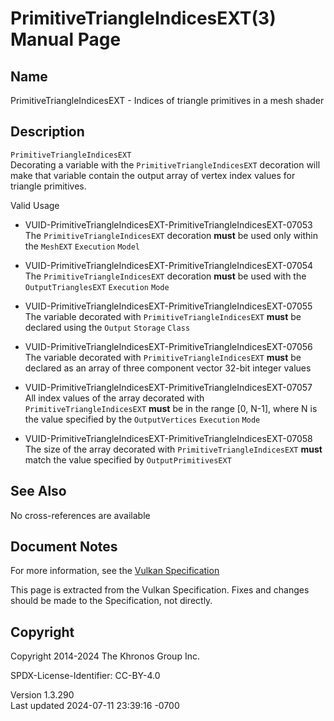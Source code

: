 # PrimitiveTriangleIndicesEXT(3) Manual Page

## Name

PrimitiveTriangleIndicesEXT - Indices of triangle primitives in a mesh
shader



## <a href="#_description" class="anchor"></a>Description

`PrimitiveTriangleIndicesEXT`  
Decorating a variable with the `PrimitiveTriangleIndicesEXT` decoration
will make that variable contain the output array of vertex index values
for triangle primitives.

Valid Usage

- <a
  href="#VUID-PrimitiveTriangleIndicesEXT-PrimitiveTriangleIndicesEXT-07053"
  id="VUID-PrimitiveTriangleIndicesEXT-PrimitiveTriangleIndicesEXT-07053"></a>
  VUID-PrimitiveTriangleIndicesEXT-PrimitiveTriangleIndicesEXT-07053  
  The `PrimitiveTriangleIndicesEXT` decoration **must** be used only
  within the `MeshEXT` `Execution` `Model`

- <a
  href="#VUID-PrimitiveTriangleIndicesEXT-PrimitiveTriangleIndicesEXT-07054"
  id="VUID-PrimitiveTriangleIndicesEXT-PrimitiveTriangleIndicesEXT-07054"></a>
  VUID-PrimitiveTriangleIndicesEXT-PrimitiveTriangleIndicesEXT-07054  
  The `PrimitiveTriangleIndicesEXT` decoration **must** be used with the
  `OutputTrianglesEXT` `Execution` `Mode`

- <a
  href="#VUID-PrimitiveTriangleIndicesEXT-PrimitiveTriangleIndicesEXT-07055"
  id="VUID-PrimitiveTriangleIndicesEXT-PrimitiveTriangleIndicesEXT-07055"></a>
  VUID-PrimitiveTriangleIndicesEXT-PrimitiveTriangleIndicesEXT-07055  
  The variable decorated with `PrimitiveTriangleIndicesEXT` **must** be
  declared using the `Output` `Storage` `Class`

- <a
  href="#VUID-PrimitiveTriangleIndicesEXT-PrimitiveTriangleIndicesEXT-07056"
  id="VUID-PrimitiveTriangleIndicesEXT-PrimitiveTriangleIndicesEXT-07056"></a>
  VUID-PrimitiveTriangleIndicesEXT-PrimitiveTriangleIndicesEXT-07056  
  The variable decorated with `PrimitiveTriangleIndicesEXT` **must** be
  declared as an array of three component vector 32-bit integer values

- <a
  href="#VUID-PrimitiveTriangleIndicesEXT-PrimitiveTriangleIndicesEXT-07057"
  id="VUID-PrimitiveTriangleIndicesEXT-PrimitiveTriangleIndicesEXT-07057"></a>
  VUID-PrimitiveTriangleIndicesEXT-PrimitiveTriangleIndicesEXT-07057  
  All index values of the array decorated with
  `PrimitiveTriangleIndicesEXT` **must** be in the range \[0, N-1\],
  where N is the value specified by the `OutputVertices` `Execution`
  `Mode`

- <a
  href="#VUID-PrimitiveTriangleIndicesEXT-PrimitiveTriangleIndicesEXT-07058"
  id="VUID-PrimitiveTriangleIndicesEXT-PrimitiveTriangleIndicesEXT-07058"></a>
  VUID-PrimitiveTriangleIndicesEXT-PrimitiveTriangleIndicesEXT-07058  
  The size of the array decorated with `PrimitiveTriangleIndicesEXT`
  **must** match the value specified by `OutputPrimitivesEXT`

## <a href="#_see_also" class="anchor"></a>See Also

No cross-references are available

## <a href="#_document_notes" class="anchor"></a>Document Notes

For more information, see the <a
href="https://registry.khronos.org/vulkan/specs/1.3-extensions/html/vkspec.html#PrimitiveTriangleIndicesEXT"
target="_blank" rel="noopener">Vulkan Specification</a>

This page is extracted from the Vulkan Specification. Fixes and changes
should be made to the Specification, not directly.

## <a href="#_copyright" class="anchor"></a>Copyright

Copyright 2014-2024 The Khronos Group Inc.

SPDX-License-Identifier: CC-BY-4.0

Version 1.3.290  
Last updated 2024-07-11 23:39:16 -0700
